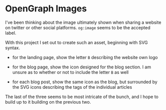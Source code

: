 # OpenGraph Images

I've been thinking about the image ultimately shown when sharing a website on twitter or other social platforms. `og:image` seems to be the accepted label.

With this project I set out to create such an asset, beginning with SVG syntax.

- for the landing page, show the letter `B` describing the website own logo

- for the blog page, show the icon designed for the blog section. I am unsure as to whether or not to include the letter `B` as well

- for each blog post, show the same icon as the blog, but surrounded by the SVG icons describing the tags of the individual articles

The last of the three seems to be most intricate of the bunch, and I hope to build up to it building on the previous two.
